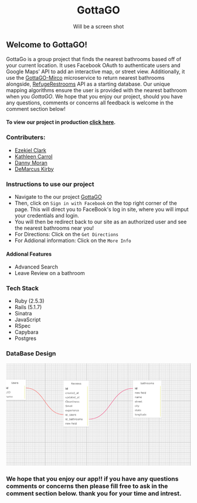 <h1 align = center> GottaGO </h1> 

<p align="center">
   Will be a screen shot
</p>


## Welcome to GottaGO! 
  
GottaGo is a group project that finds the nearest bathrooms based off of your current location. It uses Facebook OAuth to authenticate users and Google Maps' API to add an interactive map, or street view. Additionally, it use the [GottaGO-Mirco](https://github.com/Yetidancer/gottago_sinatra) microservice to return nearest bathrooms alongside, [RefugeRestrooms](https://www.refugerestrooms.org/api/docs/) API as a starting database. Our unique mapping algorithms ensure the user is provided with the nearest bathroom when you *GottaGO*. We hope that you enjoy our project, should you have any questions, comments or concerns all feedback is welcome in the comment section below! 
  
#### To view our project in production [click here](https://gotta-go-yo.herokuapp.com/).
  
### Contributers: 
- [Ezekiel Clark](https://github.com/Yetidancer) 
- [Kathleen Carrol]( https://github.com/kathleen-carroll) 
- [Danny Moran](https://github.com/danmoran-pro) 
- [DeMarcus Kirby](https://github.com/KirbyDD) 
 
### Instructions to use our project
- Navigate to the our project [GottaGO](https://gotta-go-yo.herokuapp.com/)
- Then, click on `Sign in with Facebook` on the top right corner of the page. This will direct you to FaceBook's log in site, where you will imput your credentials and login. 
- You will then be redirect back to our site as an authorized user and see the nearest bathrooms near you!
- For Directions: Click on the `Get Directions` 
- For Addional information: Click on the `More Info`

#### Addional Features
- Advanced Search 
- Leave Review on a bathroom

### Tech Stack
- Ruby (2.5.3)
- Rails (5.1.7)
- Sinatra
- JavaScript
- RSpec
- Capybara
- Postgres

### DataBase Design
![Alt text](/DB_design.png?raw=true )

### We hope that you enjoy our app!! if you have any questions comments or concerns then please fill free to ask in the comment section below. thank you for your time and intrest. 

